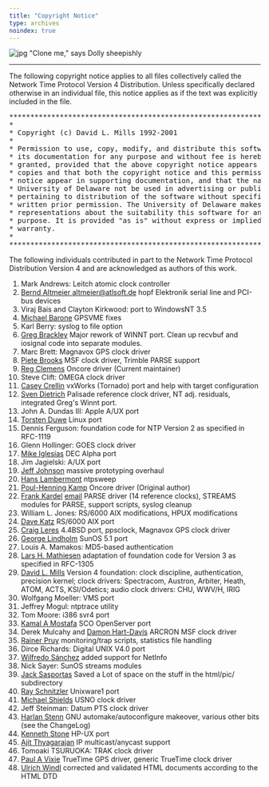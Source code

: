 ```yaml
---
title: "Copyright Notice"
type: archives
noindex: true
---
```


![jpg](/documentation/pic/sheepb.jpg) "Clone me," says Dolly sheepishly

* * *

The following copyright notice applies to all files collectively called the Network Time Protocol Version 4 Distribution. Unless specifically declared otherwise in an individual file, this notice applies as if the text was explicitly included in the file.  

<pre>***********************************************************************
*                                                                     *
* Copyright (c) David L. Mills 1992-2001                              *
*                                                                     *
* Permission to use, copy, modify, and distribute this software and   *
* its documentation for any purpose and without fee is hereby         *
* granted, provided that the above copyright notice appears in all    *
* copies and that both the copyright notice and this permission       *
* notice appear in supporting documentation, and that the name        *
* University of Delaware not be used in advertising or publicity      *
* pertaining to distribution of the software without specific,        *
* written prior permission. The University of Delaware makes no       *
* representations about the suitability this software for any         *
* purpose. It is provided "as is" without express or implied          *
* warranty.                                                           *
*                                                                     *
***********************************************************************
</pre>

The following individuals contributed in part to the Network Time Protocol Distribution Version 4 and are acknowledged as authors of this work.

1.  Mark Andrews: Leitch atomic clock controller
2.  [Bernd Altmeier <altmeier@atlsoft.de>](mailto:altmeier@atlsoft.de) hopf Elektronik serial line and PCI-bus devices
3.  Viraj Bais and Clayton Kirkwood: port to WindowsNT 3.5
4.  [Michael Barone](mailto:michael.barone@lmco.com) GPSVME fixes
5.  Karl Berry: syslog to file option
6.  [Greg Brackley](mailto:greg.brackley@bigfoot.com) Major rework of WINNT port. Clean up recvbuf and iosignal code into separate modules.
7.  Marc Brett: Magnavox GPS clock driver
8.  [Piete Brooks](mailto:Piete.Brooks@cl.cam.ac.uk) MSF clock driver, Trimble PARSE support
9.  [Reg Clemens](mailto:reg@dwf.com) Oncore driver (Current maintainer)
10.  Steve Clift: OMEGA clock driver
11.  [Casey Crellin](mailto:casey@csc.co.za) vxWorks (Tornado) port and help with target configuration
12.  [Sven Dietrich](mailto:Sven_Dietrich@trimble.COM) Palisade reference clock driver, NT adj. residuals, integrated Greg's Winnt port.
13.  John A. Dundas III: Apple A/UX port
14.  [Torsten Duwe](mailto:duwe@immd4.informatik.uni-erlangen.de) Linux port
15.  Dennis Ferguson: foundation code for NTP Version 2 as specified in RFC-1119
16.  Glenn Hollinger: GOES clock driver
17.  [Mike Iglesias](mailto:iglesias@uci.edu) DEC Alpha port
18.  Jim Jagielski: A/UX port
19.  [Jeff Johnson](mailto:jbj@chatham.usdesign.com) massive prototyping overhaul
20.  [Hans Lambermont](mailto:H.Lambermont@chello.nl) ntpsweep
21.  [Poul-Henning Kamp](mailto:phk@FreeBSD.ORG) Oncore driver (Original author)
22.  [Frank Kardel](https://www4.cs.fau.de/~kardel/) [email](mailto:Frank.Kardel@informatik.uni-erlangen.de) PARSE <GENERIC> driver (14 reference clocks), STREAMS modules for PARSE, support scripts, syslog cleanup
23.  William L. Jones: RS/6000 AIX modifications, HPUX modifications
24.  [Dave Katz](mailto:dkatz@cisco.com) RS/6000 AIX port
25.  [Craig Leres](mailto:leres@ee.lbl.gov) 4.4BSD port, ppsclock, Magnavox GPS clock driver
26.  [George Lindholm](mailto:lindholm@ucs.ubc.ca) SunOS 5.1 port
27.  Louis A. Mamakos: MD5-based authentication
28.  [Lars H. Mathiesen](mailto:thorinn@diku.dk) adaptation of foundation code for Version 3 as specified in RFC-1305
29.  [David L. Mills](mailto:mills@udel.edu) Version 4 foundation: clock discipline, authentication, precision kernel; clock drivers: Spectracom, Austron, Arbiter, Heath, ATOM, ACTS, KSI/Odetics; audio clock drivers: CHU, WWV/H, IRIG
30.  Wolfgang Moeller: VMS port
31.  Jeffrey Mogul: ntptrace utility
32.  Tom Moore: i386 svr4 port
33.  [Kamal A Mostafa](mailto:kamal@whence.com) SCO OpenServer port
34.  Derek Mulcahy and [Damon Hart-Davis](mailto:d@hd.org) ARCRON MSF clock driver
35.  [Rainer Pruy](mailto:Rainer.Pruy@informatik.uni-erlangen.de) monitoring/trap scripts, statistics file handling
36.  Dirce Richards: Digital UNIX V4.0 port
37.  [Wilfredo Sánchez](mailto:wsanchez@apple.com) added support for NetInfo
38.  Nick Sayer: SunOS streams modules
39.  [Jack Sasportas](mailto:jack@innovativeinternet.com) Saved a Lot of space on the stuff in the html/pic/ subdirectory
40.  [Ray Schnitzler](mailto:schnitz@unipress.com) Unixware1 port
41.  [Michael Shields](mailto:shields@tembel.org) USNO clock driver
42.  Jeff Steinman: Datum PTS clock driver
43.  [Harlan Stenn](mailto:harlan@pfcs.com) GNU automake/autoconfigure makeover, various other bits (see the ChangeLog)
44.  [Kenneth Stone](mailto:ken@sdd.hp.com) HP-UX port
45.  [Ajit Thyagarajan](mailto:ajit@ee.udel.edu) IP multicast/anycast support
46.  Tomoaki TSURUOKA: TRAK clock driver
47.  [Paul A Vixie](mailto:vixie@vix.com) TrueTime GPS driver, generic TrueTime clock driver
48.  [Ulrich Windl](mailto:Ulrich.Windl@rz.uni-regensburg.de) corrected and validated HTML documents according to the HTML DTD